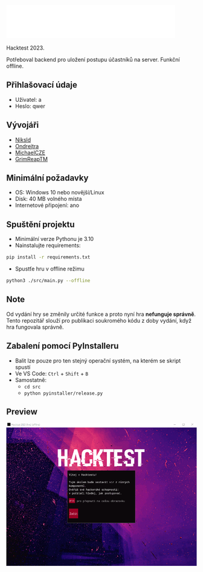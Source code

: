 ![Logo](src/resources/images/hacktest-logo.png)

Hacktest 2023.

Potřeboval backend pro uložení postupu účastníků na server. Funkční offline.

## Přihlašovací údaje
- Uživatel: a
- Heslo: qwer

## Vývojáři

- [Niksld](https://github.com/Niksld)
- [Ondrejtra](https://github.com/Ondrejtra)
- [MichaelCZE](https://github.com/MichaelCZE)
- [GrimReapTM](https://github.com/GrimReapTM)

## Minimální požadavky

- OS: Windows 10 nebo novější/Linux
- Disk: 40 MB volného místa
- Internetové připojení: ano

## Spuštění projektu

- Minimální verze Pythonu je 3.10
- Nainstalujte requirements:

```bash
pip install -r requirements.txt
```

- Spustťe hru v offline režimu

```bash
python3 ./src/main.py --offline
```

## Note
Od vydání hry se změnily určité funkce a proto nyní hra __nefunguje správně__. Tento repozitář slouží pro publikaci soukromého kódu z doby vydání, když hra fungovala správně.

## Zabalení pomocí PyInstalleru

- Balit lze pouze pro ten stejný operační systém, na kterém se skript spustí
- Ve VS Code: `Ctrl` + `Shift` + `B`
- Samostatně:
  - `cd src`
  - `python pyinstaller/release.py`

## Preview

![htest2023 preview](./src/resources/images/htest23_demo.gif)
